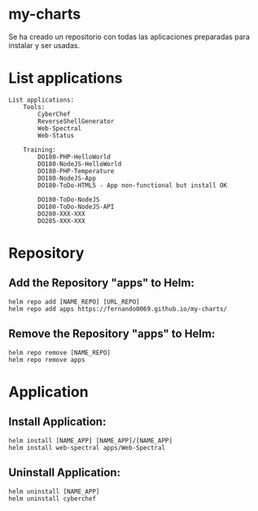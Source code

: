 # my-charts

Se ha creado un repositorio con todas las aplicaciones preparadas para instalar y ser usadas.

# List applications 
```
List applications: 
    Tools:
        CyberChef
        ReverseShellGenerator
        Web-Spectral
        Web-Status

    Training:
        DO180-PHP-HelloWorld
        DO180-NodeJS-HelloWorld
        DO180-PHP-Temperature
        DO180-NodeJS-App
        DO180-ToDo-HTML5 - App non-functional but install OK
        
        DO180-ToDo-NodeJS
        DO180-ToDo-NodeJS-API
        DO280-XXX-XXX
        DO285-XXX-XXX
```

# Repository
## Add the Repository "apps" to Helm:
```
helm repo add [NAME_REPO] [URL_REPO]
helm repo add apps https://fernando0069.github.io/my-charts/
```
## Remove the Repository "apps" to Helm:
```
helm repo remove [NAME_REPO]
helm repo remove apps
```

# Application
## Install Application:
```
helm install [NAME_APP] [NAME_APP]/[NAME_APP]
helm install web-spectral apps/Web-Spectral
```
## Uninstall Application:
```
helm uninstall [NAME_APP]
helm uninstall cyberchef 
```
